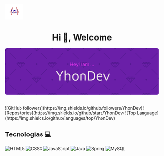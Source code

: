 <div>
  <img src="/giphy/cat-flow.webp" width="60" height="50">
  <h1 align="center", font-size:4rem>Hi 👋, Welcome</h1>


<p align="center">
  <img src="/img/banner/github-header-image.png"/>
</p>
<br>

</div>
![GitHub followers](https://img.shields.io/github/followers/YhonDev)
![Repositories](https://img.shields.io/github/stars/YhonDev)
![Top Language](https://img.shields.io/github/languages/top/YhonDev)

## Tecnologias 💻
![HTML5](https://img.shields.io/badge/html5-%23E34F26.svg?style=for-the-badge&logo=html5&logoColor=white)
![CSS3](https://img.shields.io/badge/css3-%231572B6.svg?style=for-the-badge&logo=css3&logoColor=white)
![JavaScript](https://img.shields.io/badge/javascript-%23323330.svg?style=for-the-badge&logo=javascript&logoColor=%23F7DF1E)
![Java](https://img.shields.io/badge/java-%23ED8B00.svg?style=for-the-badge&logo=openjdk&logoColor=white)
![Spring](https://img.shields.io/badge/spring-%236DB33F.svg?style=for-the-badge&logo=spring&logoColor=white)
![MySQL](https://img.shields.io/badge/mysql-%2300f.svg?style=for-the-badge&logo=mysql&logoColor=white)
